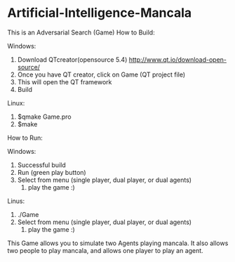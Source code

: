 # Artificial-Intelligence-Mancala
This is an Adversarial Search (Game)
How to Build:

Windows:
1. Download QTcreator(opensource 5.4) http://www.qt.io/download-open-source/
2. Once you have QT creator, click on Game (QT project file)
3. This will open the QT framework
4. Build

Linux:
1. $qmake Game.pro
2. $make

How to Run:

Windows:
1. Successful build
2. Run (green play button)
3. Select from menu (single player, dual player, or dual agents)
	1. play the game :)
	
Linus:
1. ./Game
2. Select from menu (single player, dual player, or dual agents)
	1. play the game :)
	
This Game allows you to simulate two Agents playing mancala. It also allows two people to play mancala, and allows one player to play an agent. 